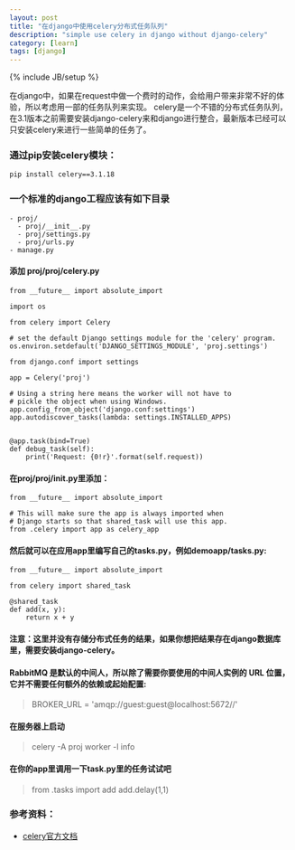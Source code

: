 ```yaml
---
layout: post
title: "在django中使用celery分布式任务队列"
description: "simple use celery in django without django-celery"
category: [learn]
tags: [django]
---
```

{% include JB/setup %}

在django中，如果在request中做一个费时的动作，会给用户带来非常不好的体验，所以考虑用一部的任务队列来实现。 
celery是一个不错的分布式任务队列，在3.1版本之前需要安装django-celery来和django进行整合，最新版本已经可以只安装celery来进行一些简单的任务了。

### 通过pip安装celery模块： 
    pip install celery==3.1.18

### 一个标准的django工程应该有如下目录
    - proj/
      - proj/__init__.py
      - proj/settings.py
      - proj/urls.py
    - manage.py

#### 添加 proj/proj/celery.py
    from __future__ import absolute_import
    
    import os
    
    from celery import Celery
    
    # set the default Django settings module for the 'celery' program.
    os.environ.setdefault('DJANGO_SETTINGS_MODULE', 'proj.settings')
    
    from django.conf import settings
    
    app = Celery('proj')
    
    # Using a string here means the worker will not have to
    # pickle the object when using Windows.
    app.config_from_object('django.conf:settings')
    app.autodiscover_tasks(lambda: settings.INSTALLED_APPS)
    
    
    @app.task(bind=True)
    def debug_task(self):
        print('Request: {0!r}'.format(self.request)) 

#### 在proj/proj/__init__.py里添加：
    from __future__ import absolute_import
    
    # This will make sure the app is always imported when
    # Django starts so that shared_task will use this app.
    from .celery import app as celery_app 

#### 然后就可以在应用app里编写自己的tasks.py，例如demoapp/tasks.py:  
    from __future__ import absolute_import
    
    from celery import shared_task
    
    @shared_task
    def add(x, y):
        return x + y

#### 注意：这里并没有存储分布式任务的结果，如果你想把结果存在django数据库里，需要安装django-celery。  

#### RabbitMQ 是默认的中间人，所以除了需要你要使用的中间人实例的 URL 位置， 它并不需要任何额外的依赖或起始配置:
>BROKER_URL = 'amqp://guest:guest@localhost:5672//'

#### 在服务器上启动
>celery -A proj worker -l info

#### 在你的app里调用一下task.py里的任务试试吧
>from .tasks import add
>add.delay(1,1)

### 参考资料： 
- [celery官方文档](http://celery.readthedocs.org/en/latest/django/first-steps-with-django.html#using-celery-with-django)

